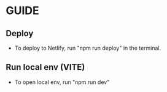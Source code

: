 # GUIDE

## Deploy

- To deploy to Netlify, run "npm run deploy" in the terminal.

## Run local env (VITE)

- To open local env, run "npm run dev"

